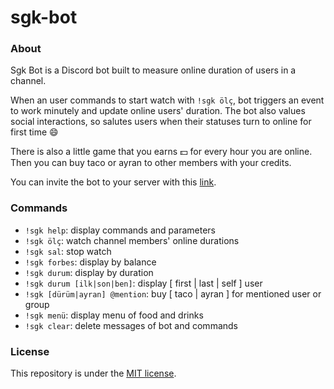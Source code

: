 # sgk-bot

### About

Sgk Bot is a Discord bot built to measure online duration of users in a channel.

When an user commands to start watch with `!sgk ölç`, bot triggers an event to work minutely
and update online users' duration. The bot also values social interactions, so salutes users
when their statuses turn to online for first time 😄

There is also a little game that you earns 💵 for every hour you are online. Then you can
buy taco or ayran to other members with your credits.

You can invite the bot to your server with this [link](https://discordapp.com/oauth2/authorize?client_id=675002156948127794&permissions=10240&scope=bot).

### Commands
* `!sgk help`: display commands and parameters
* `!sgk ölç`: watch channel members' online durations
* `!sgk sal`: stop watch
* `!sgk forbes`: display by balance
* `!sgk durum`: display by duration
* `!sgk durum [ilk|son|ben]`: display [ first | last | self ] user
* `!sgk [dürüm|ayran] @mention`: buy [ taco | ayran ] for mentioned user or group
* `!sgk menü`: display menu of food and drinks
* `!sgk clear`: delete messages of bot and commands

### License
This repository is under the [MIT license](https://github.com/yildizan/sgk-bot/blob/master/LICENSE.md).